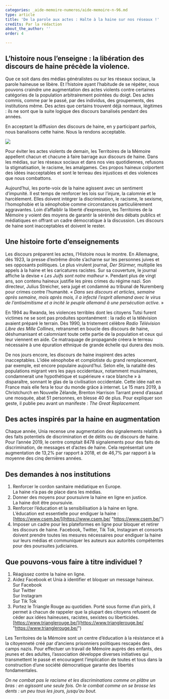 ```yaml
---
categories: _aide-memoire-numeros/aide-memoire-n-96.md
type: article
title: 'De la parole aux actes : Halte à la haine sur nos réseaux !'
credits: Par la rédaction
about_the_author: ''
order: 4

---
```

## L’histoire nous l’enseigne : la libération des discours de haine précède la violence.

Que ce soit dans des médias généralistes ou sur les réseaux sociaux, la parole haineuse se libère. Et l’histoire ayant l’habitude de se répéter, nous pouvons craindre une augmentation des actes violents contre certaines catégories de la population arbitrairement pointées du doigt. Des actes commis, comme par le passé, par des individus, des groupements, des institutions même. Des actes que certains trouvent déjà normaux, légitimes : ils ne sont que la suite logique des discours banalisés pendant des années.

En acceptant la diffusion des discours de haine, en y participant parfois, nous banalisons cette haine. Nous la rendons acceptable.

![](https://www.territoires-memoire.be/assets/uploads/p-3_stoplahaine.jpg)

Pour éviter les actes violents de demain, les Territoires de la Mémoire appellent chacun et chacune à faire barrage aux discours de haine. Dans les médias, sur les réseaux sociaux et dans nos vies quotidiennes, refusons la stigmatisation, le racisme, les amalgames. Ces propos haineux colportent des idées inacceptables et sont le terreau des injustices et des violences que nous combattons.

Aujourd’hui, les porte-voix de la haine agissent avec un sentiment d’impunité. Il est temps de renforcer les lois sur l’injure, la calomnie et le harcèlement. Elles doivent intégrer la discrimination, le racisme, le sexisme, l’homophobie et la xénophobie comme circonstances particulièrement aggravantes. Loin d’affaiblir la liberté d’expression, les Territoires de la Mémoire y voient des moyens de garantir la sérénité des débats publics et médiatiques en offrant un cadre démocratique à la discussion. Les discours de haine sont inacceptables et doivent le rester.

## Une histoire forte d’enseignements

Les discours préparent les actes, l’Histoire nous le montre. En Allemagne, dès 1923, la presse d’extrême droite s’acharne sur les personnes juives et ses opposants politiques. Le plus virulent journal, _Der Stürmer,_ multiplie les appels à la haine et les caricatures racistes. Sur sa couverture, le journal affiche la devise « _Les Juifs sont notre malheur_ ». Pendant plus de vingt ans, son contenu haineux justifie les pires crimes du régime nazi. Son directeur, Julius Streicher, sera jugé et condamné au tribunal de Nuremberg pour crimes contre l’humanité. « _Dans ses discours et articles, semaine après semaine, mois après mois, il a infecté l’esprit allemand avec le virus de l’antisémitisme et a incité le peuple allemand à une persécution active._ »

En 1994 au Rwanda, les violences terribles dont les citoyens Tutsi furent victimes ne se sont pas produites spontanément : la radio et la télévision avaient préparé le terrain. Dès 1990, la tristement célèbre _Radio Télévision Libre des Mille Collines_, retransmet en boucle des discours de haine, déshumanisant et calomniant toute cette partie de la population et ceux qui leur viennent en aide. Ce matraquage de propagande créera le terreau nécessaire à une épuration ethnique de grande échelle qui durera des mois.

De nos jours encore, les discours de haine inspirent des actes inacceptables. L’idée xénophobe et complotiste du grand remplacement, par exemple, est encore populaire aujourd’hui. Selon elle, la natalité des populations migrant vers les pays occidentaux, notamment musulmanes, condamnerait une hypothétique et supérieure « race blanche » à disparaître, sonnant le glas de la civilisation occidentale. Cette idée nait en France mais elle fera le tour du monde grâce à internet. Le 15 mars 2019, à Christchurch en Nouvelle Zélande, Brenton Harrison Tarrant prend d’assaut une mosquée, abat 51 personnes, en blesse 40 de plus. Pour expliquer son geste, il publie peu avant un manifeste : _The Great Replacement._

## Des actes inspirés par la haine en augmentation

Chaque année, Unia recense une augmentation des signalements relatifs à des faits potentiels de discrimination et de délits ou de discours de haine. Pour l’année 2019, le centre comptait 8478 signalements pour des faits de discrimination, de messages et d’actes de haine. Cela représentait une augmentation de 13,2% par rapport à 2018, et de 46,7% par rapport à la moyenne des cinq dernières années.

## Des demandes à nos institutions

1. Renforcer le cordon sanitaire médiatique en Europe.  
   La haine n’a pas de place dans les médias.
2. Donner des moyens pour poursuivre la haine en ligne en justice.  
   La haine doit être poursuivie.
3. Renforcer l’éducation et la sensibilisation à la haine en ligne.  
   L’éducation est essentielle pour endiguer la haine : [https://www.csem.be/](https://www.csem.be/ "https://www.csem.be/")
4. Imposer un cadre pour les plateformes en ligne pour bloquer et retirer les discours de haine. Facebook, Twitter, Tik Tok, Instagram et consorts doivent prendre toutes les mesures nécessaires pour endiguer la haine sur leurs médias et communiquer les auteurs aux autorités compétentes pour des poursuites judiciaires.

## Que pouvons-vous faire à titre individuel ?

<div class="no-footlinks">

1. Réagissez contre la haine en ligne.
2. Aidez Facebook et Unia à identifier et bloquer un message haineux.  
   Sur Facebook  
   Sur Twitter  
   Sur Instagram  
   Sur Tik Tok
3. Portez le Triangle Rouge au quotidien. Porté sous forme d’un pin’s, il permet à chacun de rappeler que la plupart des citoyens refusent de céder aux idées haineuses, racistes, sexistes ou liberticides.  
   [https://www.trianglerouge.be/](https://www.trianglerouge.be/ "https://www.trianglerouge.be/")

</div>

Les Territoires de la Mémoire sont un centre d’éducation à la résistance et à la citoyenneté créé par d’anciens prisonniers politiques rescapés des camps nazis. Pour effectuer un travail de Mémoire auprès des enfants, des jeunes et des adultes, l’association développe diverses initiatives qui transmettent le passé et encouragent l’implication de toutes et tous dans la construction d’une société démocratique garante des libertés fondamentales.

_On ne combat pas le racisme et les discriminations comme on plâtre un bras : en agissant une seule fois. On le combat comme on se brosse les dents : un peu tous les jours, jusqu’au bout._